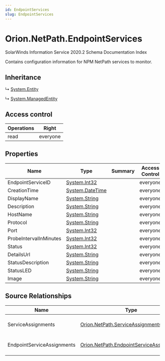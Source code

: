 ```yaml
---
id: EndpointServices
slug: EndpointServices
---
```


# Orion.NetPath.EndpointServices

SolarWinds Information Service 2020.2 Schema Documentation Index

Contains configuration information for NPM NetPath services to monitor.

## Inheritance

↳ [System.Entity](./../System/Entity)

↳ [System.ManagedEntity](./../System/ManagedEntity)

## Access control

| Operations | Right |
| ------ | ------ |
| read | everyone |

## Properties

| Name | Type | Summary | Access Control |
| ------ | ------ | ------ | ------ |
| EndpointServiceID | [System.Int32](https://docs.microsoft.com/en-us/dotnet/api/system.int32) |  | everyone |
| CreationTime | [System.DateTime](https://docs.microsoft.com/en-us/dotnet/api/system.datetime) |  | everyone |
| DisplayName | [System.String](https://docs.microsoft.com/en-us/dotnet/api/system.string) |  | everyone |
| Description | [System.String](https://docs.microsoft.com/en-us/dotnet/api/system.string) |  | everyone |
| HostName | [System.String](https://docs.microsoft.com/en-us/dotnet/api/system.string) |  | everyone |
| Protocol | [System.String](https://docs.microsoft.com/en-us/dotnet/api/system.string) |  | everyone |
| Port | [System.Int32](https://docs.microsoft.com/en-us/dotnet/api/system.int32) |  | everyone |
| ProbeIntervalInMinutes | [System.Int32](https://docs.microsoft.com/en-us/dotnet/api/system.int32) |  | everyone |
| Status | [System.Int32](https://docs.microsoft.com/en-us/dotnet/api/system.int32) |  | everyone |
| DetailsUrl | [System.String](https://docs.microsoft.com/en-us/dotnet/api/system.string) |  | everyone |
| StatusDescription | [System.String](https://docs.microsoft.com/en-us/dotnet/api/system.string) |  | everyone |
| StatusLED | [System.String](https://docs.microsoft.com/en-us/dotnet/api/system.string) |  | everyone |
| Image | [System.String](https://docs.microsoft.com/en-us/dotnet/api/system.string) |  | everyone |

## Source Relationships

| Name | Type | Notes |
| ------ | ------ | ------ |
| ServiceAssignments | [Orion.NetPath.ServiceAssignments](./../Orion.NetPath/ServiceAssignments) | Defined by relationship Orion.NetPath.EndpointServicesReferencesServiceAssignments (System.Reference) |
| EndpointServiceAssignments | [Orion.NetPath.EndpointServiceAssignments](./../Orion.NetPath/EndpointServiceAssignments) | Defined by relationship Orion.NetPath.EndpointServicesReferencesEndpointServiceAssignments (System.Reference) |

